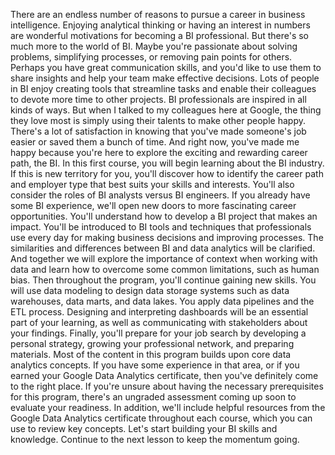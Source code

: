 There are an endless
number of reasons to pursue a career in
business intelligence. Enjoying analytical thinking
or having an interest in numbers are wonderful
motivations for becoming a BI professional. But there's so much more
to the world of BI. Maybe you're passionate
about solving problems, simplifying processes, or removing
pain points for others. Perhaps you have great
communication skills, and you'd like to use them to share insights and help your team make
effective decisions. Lots of people in BI enjoy
creating tools that streamline tasks and enable
their colleagues to devote more time
to other projects. BI professionals are
inspired in all kinds of ways. But when I talked to my
colleagues here at Google, the thing they love
most is simply using their talents to
make other people happy. There's a lot of satisfaction
in knowing that you've made someone's job easier or saved them a bunch of
time. And right now, you've made me happy
because you're here to explore the exciting and
rewarding career path, the BI. In this first course, you will begin learning
about the BI industry. If this is new
territory for you, you'll discover how to
identify the career path and employer type that best suits
your skills and interests. You'll also consider
the roles of BI analysts versus BI engineers. If you already have
some BI experience, we'll open new doors to more fascinating
career opportunities. You'll understand how to develop a BI project that
makes an impact. You'll be introduced to BI tools and techniques that
professionals use every day for making business decisions and
improving processes. The similarities and differences between BI and data
analytics will be clarified. And together we will
explore the importance of context when working
with data and learn how to overcome
some common limitations, such as human bias. Then throughout the program, you'll continue
gaining new skills. You will use data
modeling to design data storage systems
such as data warehouses, data marts, and data lakes. You apply data pipelines
and the ETL process. Designing and
interpreting dashboards will be an essential
part of your learning, as well as communicating with stakeholders about
your findings. Finally, you'll prepare for your job search by developing
a personal strategy, growing your
professional network, and preparing materials. Most of the content in
this program builds upon core data
analytics concepts. If you have some
experience in that area, or if you earned your Google
Data Analytics certificate, then you've definitely
come to the right place. If you're unsure about having the necessary prerequisites
for this program, there's an ungraded
assessment coming up soon to evaluate your readiness. In addition, we'll include
helpful resources from the Google Data Analytics certificate throughout
each course, which you can use to
review key concepts. Let's start building your
BI skills and knowledge. Continue to the next lesson
to keep the momentum going.
